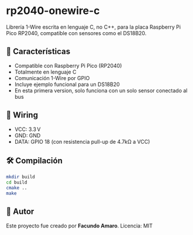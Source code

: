 # rp2040-onewire-c

Librería 1-Wire escrita en lenguaje C, no C++,  para la placa Raspberry Pi Pico RP2040, compatible con sensores como el DS18B20.

## 📌 Características

- Compatible con Raspberry Pi Pico (RP2040)
- Totalmente en lenguaje C
- Comunicación 1-Wire por GPIO
- Incluye ejemplo funcional para un DS18B20
- En esta primera version, solo funciona con un solo sensor conectado al bus

## 🧰 Wiring

- VCC: 3.3 V
- GND: GND
- DATA: GPIO 18 (con resistencia pull-up de 4.7kΩ a VCC)

## 🛠️ Compilación

```bash
mkdir build
cd build
cmake ..
make
```

## 📘 Autor

Este proyecto fue creado por **Facundo Amaro**.
Licencia: MIT